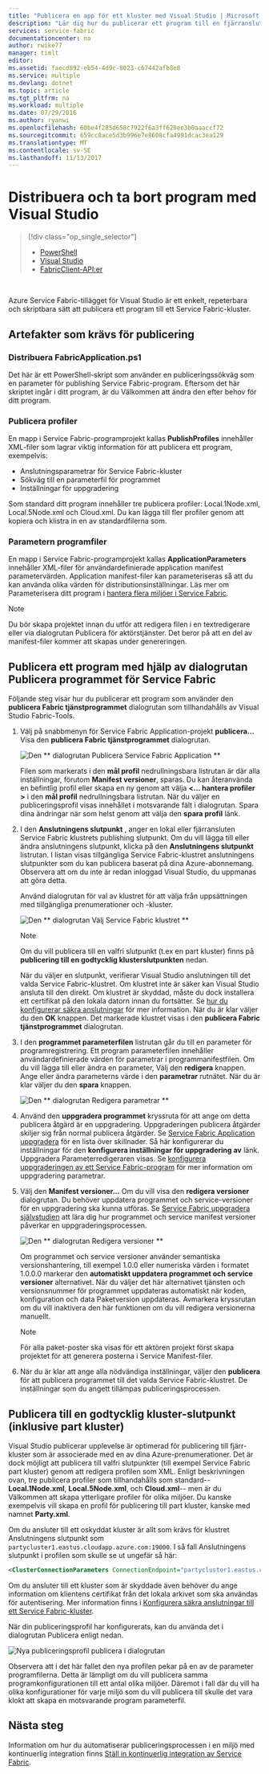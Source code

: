 ```yaml
---
title: "Publicera en app för ett kluster med Visual Studio | Microsoft Docs"
description: "Lär dig hur du publicerar ett program till en fjärransluten service fabric-kluster med hjälp av Visual Studio."
services: service-fabric
documentationcenter: na
author: rwike77
manager: timlt
editor: 
ms.assetid: faecd892-eb54-4d9c-8023-c67442afb8e8
ms.service: multiple
ms.devlang: dotnet
ms.topic: article
ms.tgt_pltfrm: na
ms.workload: multiple
ms.date: 07/29/2016
ms.author: ryanwi
ms.openlocfilehash: 60be4f285d658c7922f6a3ff620ee3b0aaaccf72
ms.sourcegitcommit: 659cc0ace5d3b996e7e8608cfa4991dcac3ea129
ms.translationtype: MT
ms.contentlocale: sv-SE
ms.lasthandoff: 11/13/2017
---
```

# <a name="deploy-and-remove-applications-using-visual-studio"></a>Distribuera och ta bort program med Visual Studio
> [!div class="op_single_selector"]
> * [PowerShell](service-fabric-deploy-remove-applications.md)
> * [Visual Studio](service-fabric-publish-app-remote-cluster.md)
> * [FabricClient-API:er](service-fabric-deploy-remove-applications-fabricclient.md)
> 
> 

<br/>

Azure Service Fabric-tillägget för Visual Studio är ett enkelt, repeterbara och skriptbara sätt att publicera ett program till ett Service Fabric-kluster.

## <a name="the-artifacts-required-for-publishing"></a>Artefakter som krävs för publicering
### <a name="deploy-fabricapplicationps1"></a>Distribuera FabricApplication.ps1
Det här är ett PowerShell-skript som använder en publiceringssökväg som en parameter för publishing Service Fabric-program. Eftersom det här skriptet ingår i ditt program, är du Välkommen att ändra den efter behov för ditt program.

### <a name="publish-profiles"></a>Publicera profiler
En mapp i Service Fabric-programprojekt kallas **PublishProfiles** innehåller XML-filer som lagrar viktig information för att publicera ett program, exempelvis:

* Anslutningsparametrar för Service Fabric-kluster
* Sökväg till en parameterfil för programmet
* Inställningar för uppgradering

Som standard ditt program innehåller tre publicera profiler: Local.1Node.xml, Local.5Node.xml och Cloud.xml. Du kan lägga till fler profiler genom att kopiera och klistra in en av standardfilerna som.

### <a name="application-parameter-files"></a>Parametern programfiler
En mapp i Service Fabric-programprojekt kallas **ApplicationParameters** innehåller XML-filer för användardefinierade application manifest parametervärden. Application manifest-filer kan parameteriseras så att du kan använda olika värden för distributionsinställningar. Läs mer om Parameterisera ditt program i [hantera flera miljöer i Service Fabric](service-fabric-manage-multiple-environment-app-configuration.md).

> [!NOTE]
> Du bör skapa projektet innan du utför att redigera filen i en textredigerare eller via dialogrutan Publicera för aktörstjänster. Det beror på att en del av manifest-filer kommer att skapas under genereringen.

## <a name="to-publish-an-application-using-the-publish-service-fabric-application-dialog-box"></a>Publicera ett program med hjälp av dialogrutan Publicera programmet för Service Fabric
Följande steg visar hur du publicerar ett program som använder den **publicera Fabric tjänstprogrammet** dialogrutan som tillhandahålls av Visual Studio Fabric-Tools.

1. Välj på snabbmenyn för Service Fabric Application-projekt **publicera...** Visa den **publicera Fabric tjänstprogrammet** dialogrutan.
   
    ![Den ** dialogrutan Publicera Service Fabric Application **][0]
   
    Filen som markerats i den **mål profil** nedrullningsbara listrutan är där alla inställningar, förutom **Manifest versioner**, sparas. Du kan återanvända en befintlig profil eller skapa en ny genom att välja **<... hantera profiler >** i den **mål profil** nedrullningsbara listrutan. När du väljer en publiceringsprofil visas innehållet i motsvarande fält i dialogrutan. Spara dina ändringar när som helst genom att välja den **spara profil** länk.    
2. I den **Anslutningens slutpunkt** , anger en lokal eller fjärransluten Service Fabric klustrets publishing slutpunkt. Om du vill lägga till eller ändra anslutningens slutpunkt, klicka på den **Anslutningens slutpunkt** listrutan. I listan visas tillgängliga Service Fabric-klustret anslutningens slutpunkter som du kan publicera baserat på dina Azure-abonnemang. Observera att om du inte är redan inloggad Visual Studio, du uppmanas att göra detta.
   
    Använd dialogrutan för val av klustret för att välja från uppsättningen med tillgängliga prenumerationer och -kluster.
   
    ![Den ** dialogrutan Välj Service Fabric klustret **][1]
   
   > [!NOTE]
   > Om du vill publicera till en valfri slutpunkt (t.ex en part kluster) finns på **publicering till en godtycklig klusterslutpunkten** nedan.
   > 
   > 
   
    När du väljer en slutpunkt, verifierar Visual Studio anslutningen till det valda Service Fabric-klustret. Om klustret inte är säker kan Visual Studio ansluta till den direkt. Om klustret är skyddad, måste du dock installera ett certifikat på den lokala datorn innan du fortsätter. Se [hur du konfigurerar säkra anslutningar](service-fabric-visualstudio-configure-secure-connections.md) för mer information. När du är klar väljer du den **OK** knappen. Det markerade klustret visas i den **publicera Fabric tjänstprogrammet** dialogrutan.
3. I den **programmet parameterfilen** listrutan går du till en parameter för programregistrering. Ett program parameterfilen innehåller användardefinierade värden för parametrar i programmanifestfilen. Om du vill lägga till eller ändra en parameter, Välj den **redigera** knappen. Ange eller ändra parameterns värde i den **parametrar** rutnätet. När du är klar väljer du den **spara** knappen.
   
    ![Den ** dialogrutan Redigera parametrar **][2]
4. Använd den **uppgradera programmet** kryssruta för att ange om detta publicera åtgärd är en uppgradering. Uppgraderingen publicera åtgärder skiljer sig från normal publicera åtgärder. Se [Service Fabric Application uppgradera](service-fabric-application-upgrade.md) för en lista över skillnader. Så här konfigurerar du inställningar för den **konfigurera inställningar för uppgradering av** länk. Uppgradera Parameterredigeraren visas. Se [konfigurera uppgraderingen av ett Service Fabric-program](service-fabric-visualstudio-configure-upgrade.md) för mer information om uppgradering parametrar.
5. Välj den **Manifest versioner...** Om du vill visa den **redigera versioner** dialogrutan. Du behöver uppdatera programmet och service-versioner för en uppgradering ska kunna utföras. Se [Service Fabric uppgradera självstudien](service-fabric-application-upgrade-tutorial.md) att lära dig hur programmet och service manifest versioner påverkar en uppgraderingsprocessen.
   
    ![Den ** dialogrutan Redigera versioner **][3]
   
    Om programmet och service versioner använder semantiska versionshantering, till exempel 1.0.0 eller numeriska värden i formatet 1.0.0.0 markerar den **automatiskt uppdatera programmet och service versioner** alternativet. När du väljer det här alternativet tjänsten och versionsnummer för programmet uppdateras automatiskt när koden, konfiguration och data Paketversion uppdateras. Avmarkera kryssrutan om du vill inaktivera den här funktionen om du vill redigera versionerna manuellt.
   
   > [!NOTE]
   > För alla paket-poster ska visas för ett aktören projekt först skapa projektet för att generera posterna i Service Manifest-filer.
   > 
   > 
6. När du är klar att ange alla nödvändiga inställningar, väljer den **publicera** för att publicera programmet till det valda Service Fabric-klustret. De inställningar som du angett tillämpas publiceringsprocessen.

## <a name="publish-to-an-arbitrary-cluster-endpoint-including-party-clusters"></a>Publicera till en godtycklig kluster-slutpunkt (inklusive part kluster)
Visual Studio publicerar upplevelse är optimerad för publicering till fjärr-kluster som är associerade med en av dina Azure-prenumerationer. Det är dock möjligt att publicera till valfri slutpunkter (till exempel Service Fabric part kluster) genom att redigera profilen som XML. Enligt beskrivningen ovan, tre publicera profiler som tillhandahålls som standard--**Local.1Node.xml**, **Local.5Node.xml**, och **Cloud.xml**-- men är du Välkommen att skapa ytterligare profiler för olika miljöer. Du kanske exempelvis vill skapa en profil för publicering till part kluster, kanske med namnet **Party.xml**.

Om du ansluter till ett oskyddat kluster är allt som krävs för klustret Anslutningens slutpunkt som `partycluster1.eastus.cloudapp.azure.com:19000`. I så fall Anslutningens slutpunkt i profilen som skulle se ut ungefär så här:

```XML
<ClusterConnectionParameters ConnectionEndpoint="partycluster1.eastus.cloudapp.azure.com:19000" />
```

  Om du ansluter till ett kluster som är skyddade även behöver du ange information om klientens certifikat från det lokala arkivet som ska användas för autentisering. Mer information finns i [Konfigurera säkra anslutningar till ett Service Fabric-kluster](service-fabric-visualstudio-configure-secure-connections.md).

  När din publiceringsprofil har konfigurerats, kan du använda det i dialogrutan Publicera enligt nedan.

  ![Nya publiceringsprofil publicera i dialogrutan][4]

  Observera att i det här fallet den nya profilen pekar på en av de parameter programfilerna. Detta är lämpligt om du vill publicera samma programkonfigurationen till ett antal olika miljöer. Däremot i fall där du vill ha olika konfigurationer för varje miljö som du vill publicera till skulle det vara klokt att skapa en motsvarande program parameterfil.

## <a name="next-steps"></a>Nästa steg
Information om hur du automatiserar publiceringsprocessen i en miljö med kontinuerlig integration finns [Ställ in kontinuerlig integration av Service Fabric](service-fabric-set-up-continuous-integration.md).

[0]: ./media/service-fabric-publish-app-remote-cluster/PublishDialog.png
[1]: ./media/service-fabric-publish-app-remote-cluster/SelectCluster.png
[2]: ./media/service-fabric-publish-app-remote-cluster/EditParams.png
[3]: ./media/service-fabric-publish-app-remote-cluster/EditVersions.png
[4]: ./media/service-fabric-publish-app-remote-cluster/publish-to-party-cluster.png
